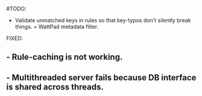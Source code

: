 #TODO:

 - Validate unmatched keys in rules so that key-typos don't silently break things.
 = WattPad metadata filter.

 FIXED:
 ## - Rule-caching is not working.
 ## - Multithreaded server fails because DB interface is shared across threads.